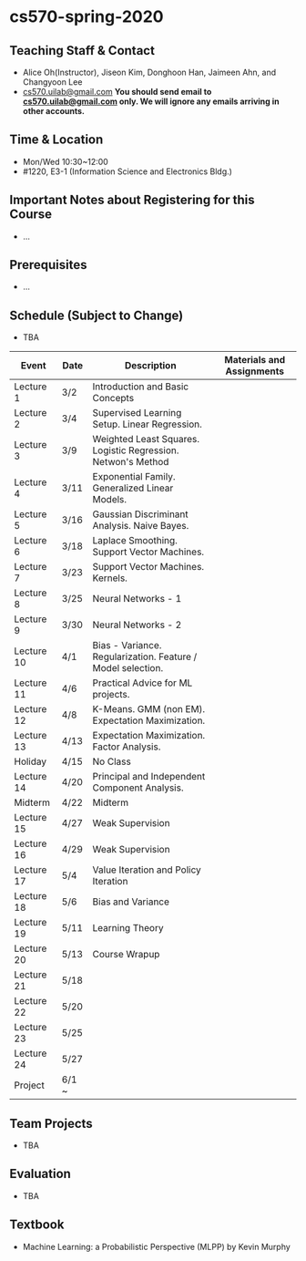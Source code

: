 # cs570-spring-2020

## Teaching Staff & Contact

- Alice Oh(Instructor), Jiseon Kim, Donghoon Han, Jaimeen Ahn, and Changyoon Lee
- cs570.uilab@gmail.com
**You should send email to cs570.uilab@gmail.com only. We will ignore any emails arriving in other accounts.**

## Time & Location
- Mon/Wed 10:30~12:00
- #1220, E3-1 (Information Science and Electronics Bldg.)

## Important Notes about Registering for this Course

- ...

## Prerequisites  

- ...
## Schedule (Subject to Change)

- TBA

| Event      | Date  | Description                                                  | Materials and Assignments |
|------------|-------|--------------------------------------------------------------|---------------------------|
| Lecture 1  | 3/2   | Introduction and Basic Concepts                              |                           |
| Lecture 2  | 3/4   | Supervised Learning Setup. Linear Regression.                |                           |
| Lecture 3  | 3/9   | Weighted Least Squares. Logistic Regression. Netwon's Method |                           |
| Lecture 4  | 3/11  | Exponential Family. Generalized Linear Models.               |                           |
| Lecture 5  | 3/16  | Gaussian Discriminant Analysis. Naive Bayes.                 |                           |
| Lecture 6  | 3/18  | Laplace Smoothing. Support Vector Machines.                  |                           |
| Lecture 7  | 3/23  | Support Vector Machines. Kernels.                            |                           |
| Lecture 8  | 3/25  | Neural Networks - 1                                          |                           |
| Lecture 9  | 3/30  | Neural Networks - 2                                          |                           |
| Lecture 10 | 4/1   | Bias - Variance. Regularization. Feature / Model selection.  |                           |
| Lecture 11 | 4/6   | Practical Advice for ML projects.                            |                           |
| Lecture 12 | 4/8   | K-Means. GMM (non EM). Expectation Maximization.             |                           |
| Lecture 13 | 4/13  | Expectation Maximization. Factor Analysis.                   |                           |
| Holiday    | 4/15  | No Class                                                     |                           |
| Lecture 14 | 4/20  | Principal and Independent Component Analysis.                |                           |
| Midterm    | 4/22  | Midterm                                                      |                           |
| Lecture 15 | 4/27  | Weak Supervision                                             |                           |
| Lecture 16 | 4/29  | Weak Supervision                                             |                           |
| Lecture 17 | 5/4   | Value Iteration and Policy Iteration                         |                           |
| Lecture 18 | 5/6   | Bias and Variance                                            |                           |
| Lecture 19 | 5/11  | Learning Theory                                              |                           |
| Lecture 20 | 5/13  | Course Wrapup                                                |                           |
| Lecture 21 | 5/18  |                                                              |                           |
| Lecture 22 | 5/20  |                                                              |                           |
| Lecture 23 | 5/25  |                                                              |                           |
| Lecture 24 | 5/27  |                                                              |                           |
| Project    | 6/1 ~ |                                                              |                           |

## Team Projects

- TBA

## Evaluation

- TBA

## Textbook

- Machine Learning: a Probabilistic Perspective (MLPP) by Kevin Murphy
